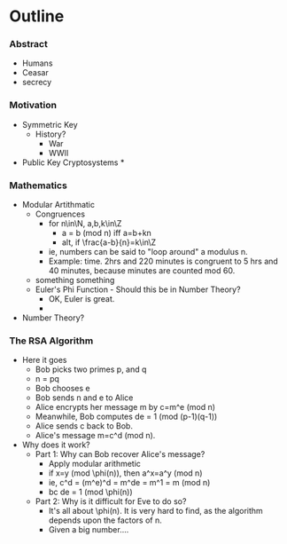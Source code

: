 # Outline
### Abstract
* Humans
* Ceasar
* secrecy
 
### Motivation

* Symmetric Key
  * History?
    * War
    * WWII
* Public Key Cryptosystems
  * 

### Mathematics
* Modular Artithmatic
  * Congruences
    * for n\in\N, a,b,k\in\Z
      * a = b (mod n) iff a=b+kn
      * alt, if \frac{a-b}{n}=k\in\Z
    * ie, numbers can be said to "loop around" a modulus n.
    * Example: time. 2hrs and 220 minutes is congruent to 5 hrs and 40 minutes, because minutes are counted mod 60.
  * something something
  * Euler's Phi Function - Should this be in Number Theory?
    * OK, Euler is great.
    * 
* Number Theory?

### The RSA Algorithm
* Here it goes
  * Bob picks two primes p, and q
  * n = pq
  * Bob chooses e
  * Bob sends n and e to Alice
  * Alice encrypts her message m by c=m^e (mod n)
  * Meanwhile, Bob computes de = 1 (mod (p-1)(q-1))
  * Alice sends c back to Bob.
  * Alice's message m=c^d (mod n).
* Why does it work?
  * Part 1: Why can Bob recover Alice's message?
    * Apply modular arithmetic
    * if x=y (mod \phi(n)), then a^x=a^y (mod n)
    * ie, c^d = (m^e)^d = m^de = m^1 = m (mod n)
    * bc de = 1 (mod \phi(n))
  * Part 2: Why is it difficult for Eve to do so?
    * It's all about \phi(n).  It is very hard to find, as the algorithm depends upon the factors of n.
    * Given a big number....














